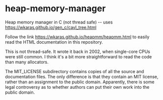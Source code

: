 ﻿# heap-memory-manager
Heap memory manager in C (not thread safe) -- uses https://wkaras.github.io/gen_c/cavl_tree.html

Follow the link https://wkaras.github.io/heapmm/heapmm.html to easily read the HTML documentation in this repository.

This is not thread-safe. It wrote it back in 2002, when single-core CPUs were still common.  I think it's a bit more
straightforward to read the code than many allocators.

The MIT_LICENSE subdirectory contains copies of all the source and documentation files.  The only difference is that they
contain an MIT license, rather than an assignment to the public domain.  Apparently, there is some legal controversy as
to whether authors can put their own work into the public domain.
